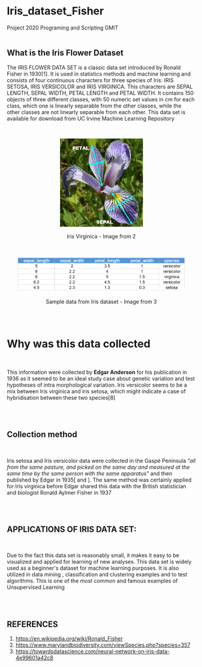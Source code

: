 # Iris_dataset_Fisher
Project 2020 Programing and Scripting GMIT
<br/><br/>
## What is the Iris Flower Dataset 

The IRIS FLOWER DATA SET is a classic data set introduced by Ronald Fisher in 1930[1]. It is used in statistics methods and machine learning and consists of four continuous characters for three species of Iris: IRIS SETOSA, IRIS VERSICOLOR and IRIS VIRGINICA. This characters are SEPAL LENGTH, SEPAL WIDTH, PETAL LENGTH and PETAL WIDTH. It contains 150 objects of three different classes, with 50 numeric set values in cm for each class, which one is linearly separable from the other classes, while the other classes are not linearly separable from each other. This data set is available for download from UC Irvine Machine Learning Repository 

<br/>
<p align="center">
   <img src="images/virginica.jpg" width=221 height=235>
</p>
<p align="center">
Iris Virginica - Image from 2
</p>
<br/>

<p align="center">
   <img src="images/iris_sample.png" width=451 height=95>
</p>
<p align="center">
Sample data from Iris dataset - Image from 3
</p>


<br/><br/>
# Why was this data collected

<br/>

This information were collected by **Edgar Anderson** for his publication in 1936  as it seemed to be an ideal study case about genetic variation and test hypotheses of intra  morphological variation. Iris versicolor seems to be a mix between Iris virginica and iris setosa, which might indicate a case of hybridisation between these two species[8]

<br/><br/>

## Collection method

<br/>

Iris setosa and Iris versicolor data were collected in the Gaspé Peninsula *"all from the same pasture, and picked on the same day and measured at the same time by the same person with the same apparatus"*  and then published by Edgar in 1935[  and  ]. The same method was certainly applied for Iris virginica before Edgar shared this data with the British statistician and biologist Ronald Aylmer Fisher in 1937 

<br/><br/>

## APPLICATIONS OF IRIS DATA SET: 

<br/>

Due to the fact this data set is reasonably small, it makes it easy to be visualized and applied for learning of new analyses.  This data set is widely used as a beginner's dataset for machine learning purposes. It is also utilized in data mining , classification and clustering examples and to test algorithms. This is one of the most common and famous examples of Unsupervised Learning 

<br/><br/>

## REFERENCES
1. https://en.wikipedia.org/wiki/Ronald_Fisher
2. https://www.marylandbiodiversity.com/viewSpecies.php?species=357
3. https://towardsdatascience.com/neural-network-on-iris-data-4e99601a42c8

